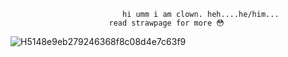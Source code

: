 
                             hi umm i am clown. heh....he/him...
                          read strawpage for more 😳

![H5148e9eb279246368f8c08d4e7c63f9](https://github.com/user-attachments/assets/452530bb-d032-43fc-8855-0e85196e3d60)

